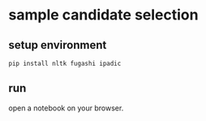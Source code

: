 # sample candidate selection

## setup environment

```shell
pip install nltk fugashi ipadic
```

## run

open a notebook on your browser.

